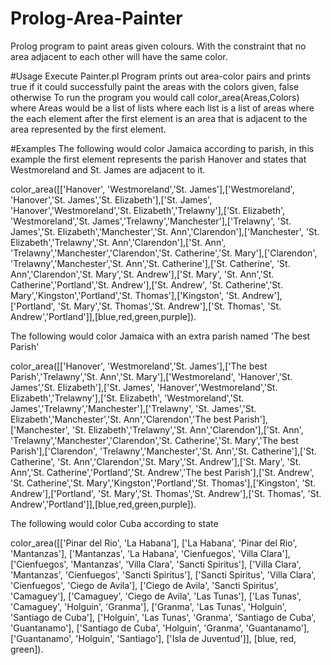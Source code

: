 # Prolog-Area-Painter
Prolog program to paint areas given colours. With the constraint that no area adjacent to each other will have the same color.

#Usage
Execute Painter.pl
Program prints out area-color pairs and prints true if it could successfully paint the areas with the colors given, false otherwise
To run the program you would call color_area(Areas,Colors) where Areas would be a list of lists where each 
list is a list of areas where the each element after the first element is an area that is adjacent to the area
represented by the first element.

#Examples
The following would color Jamaica according to parish, in this example the first element represents the parish Hanover and states that Westmoreland and St. James are adjacent to it.

color_area([['Hanover', 'Westmoreland','St. James'],['Westmoreland', 'Hanover','St. James','St. Elizabeth'],['St. James', 'Hanover','Westmoreland','St. Elizabeth','Trelawny'],['St. Elizabeth', 'Westmoreland','St. James','Trelawny','Manchester'],['Trelawny', 'St. James','St. Elizabeth','Manchester','St. Ann','Clarendon'],['Manchester', 'St. Elizabeth','Trelawny','St. Ann','Clarendon'],['St. Ann', 'Trelawny','Manchester','Clarendon','St. Catherine','St. Mary'],['Clarendon', 'Trelawny','Manchester','St. Ann','St. Catherine'],['St. Catherine', 'St. Ann','Clarendon','St. Mary','St. Andrew'],['St. Mary', 'St. Ann','St. Catherine','Portland','St. Andrew'],['St. Andrew', 'St. Catherine','St. Mary','Kingston','Portland','St. Thomas'],['Kingston', 'St. Andrew'],['Portland', 'St. Mary','St. Thomas','St. Andrew'],['St. Thomas', 'St. Andrew','Portland']],[blue,red,green,purple]).

The following would color Jamaica with an extra parish named 'The best Parish'

color_area([['Hanover', 'Westmoreland','St. James'],['The best Parish','Trelawny','St. Ann','St. Mary'],['Westmoreland', 'Hanover','St. James','St. Elizabeth'],['St. James', 'Hanover','Westmoreland','St. Elizabeth','Trelawny'],['St. Elizabeth', 'Westmoreland','St. James','Trelawny','Manchester'],['Trelawny', 'St. James','St. Elizabeth','Manchester','St. Ann','Clarendon','The best Parish'],['Manchester', 'St. Elizabeth','Trelawny','St. Ann','Clarendon'],['St. Ann', 'Trelawny','Manchester','Clarendon','St. Catherine','St. Mary','The best Parish'],['Clarendon', 'Trelawny','Manchester','St. Ann','St. Catherine'],['St. Catherine', 'St. Ann','Clarendon','St. Mary','St. Andrew'],['St. Mary', 'St. Ann','St. Catherine','Portland','St. Andrew','The best Parish'],['St. Andrew', 'St. Catherine','St. Mary','Kingston','Portland','St. Thomas'],['Kingston', 'St. Andrew'],['Portland', 'St. Mary','St. Thomas','St. Andrew'],['St. Thomas', 'St. Andrew','Portland']],[blue,red,green,purple]).

The following would color Cuba according to state

color_area([['Pinar del Rio', 'La Habana'], ['La Habana', 'Pinar del Rio', 'Mantanzas'], ['Mantanzas', 'La Habana', 'Cienfuegos', 'Villa Clara'], ['Cienfuegos', 'Mantanzas', 'Villa Clara', 'Sancti Spiritus'], ['Villa Clara', 'Mantanzas', 'Cienfuegos', 'Sancti Spiritus'], ['Sancti Spiritus', 'Villa Clara', 'Cienfuegos', 'Ciego de Avila'], ['Ciego de Avila', 'Sancti Spiritus', 'Camaguey'], ['Camaguey', 'Ciego de Avila', 'Las Tunas'], ['Las Tunas', 'Camaguey', 'Holguin', 'Granma'], ['Granma', 'Las Tunas', 'Holguin', 'Santiago de Cuba'], ['Holguin', 'Las Tunas', 'Granma', 'Santiago de Cuba', 'Guantanamo'], ['Santiago de Cuba', 'Holguin', 'Granma', 'Guantanamo'], ['Guantanamo', 'Holguin', 'Santiago'], ['Isla de Juventud']], [blue, red, green]).


